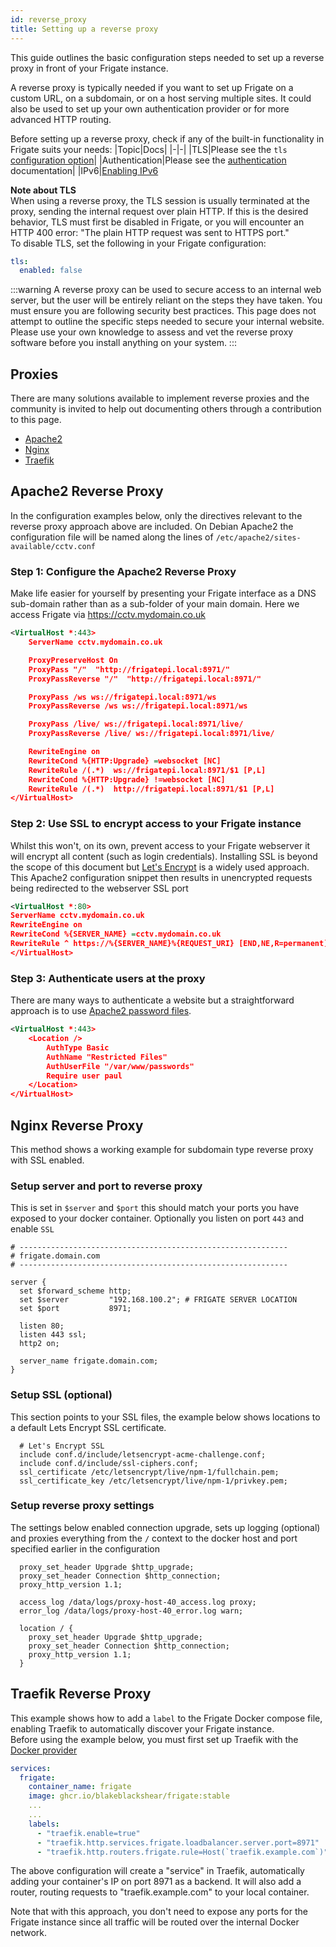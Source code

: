 ```yaml
---
id: reverse_proxy
title: Setting up a reverse proxy
---
```


This guide outlines the basic configuration steps needed to set up a reverse proxy in front of your Frigate instance.

A reverse proxy is typically needed if you want to set up Frigate on a custom URL, on a subdomain, or on a host serving multiple sites. It could also be used to set up your own authentication provider or for more advanced HTTP routing.

Before setting up a reverse proxy, check if any of the built-in functionality in Frigate suits your needs:
|Topic|Docs|
|-|-|
|TLS|Please see the  `tls` [configuration option](../configuration/tls.md)|
|Authentication|Please see the [authentication](../configuration/authentication.md) documentation|
|IPv6|[Enabling IPv6](../configuration/advanced.md#enabling-ipv6)

**Note about TLS**  
When using a reverse proxy, the TLS session is usually terminated at the proxy, sending the internal request over plain HTTP. If this is the desired behavior, TLS must first be disabled in Frigate, or you will encounter an HTTP 400 error: "The plain HTTP request was sent to HTTPS port."  
To disable TLS, set the following in your Frigate configuration:
```yml
tls:
  enabled: false
```

:::warning
A reverse proxy can be used to secure access to an internal web server, but the user will be entirely reliant on the steps they have taken. You must ensure you are following security best practices.
This page does not attempt to outline the specific steps needed to secure your internal website.  
Please use your own knowledge to assess and vet the reverse proxy software before you install anything on your system.
:::

## Proxies

There are many solutions available to implement reverse proxies and the community is invited to help out documenting others through a contribution to this page.

* [Apache2](#apache2-reverse-proxy)
* [Nginx](#nginx-reverse-proxy)
* [Traefik](#traefik-reverse-proxy)

## Apache2 Reverse Proxy

In the configuration examples below, only the directives relevant to the reverse proxy approach above are included.
On Debian Apache2 the configuration file will be named along the lines of `/etc/apache2/sites-available/cctv.conf`

### Step 1: Configure the Apache2 Reverse Proxy

Make life easier for yourself by presenting your Frigate interface as a DNS sub-domain rather than as a sub-folder of your main domain.
Here we access Frigate via https://cctv.mydomain.co.uk

```xml
<VirtualHost *:443>
    ServerName cctv.mydomain.co.uk

    ProxyPreserveHost On
    ProxyPass "/"  "http://frigatepi.local:8971/"
    ProxyPassReverse "/"  "http://frigatepi.local:8971/"

    ProxyPass /ws ws://frigatepi.local:8971/ws
    ProxyPassReverse /ws ws://frigatepi.local:8971/ws

    ProxyPass /live/ ws://frigatepi.local:8971/live/
    ProxyPassReverse /live/ ws://frigatepi.local:8971/live/

    RewriteEngine on
    RewriteCond %{HTTP:Upgrade} =websocket [NC]
    RewriteRule /(.*)  ws://frigatepi.local:8971/$1 [P,L]
    RewriteCond %{HTTP:Upgrade} !=websocket [NC]
    RewriteRule /(.*)  http://frigatepi.local:8971/$1 [P,L]
</VirtualHost>
```

### Step 2: Use SSL to encrypt access to your Frigate instance

Whilst this won't, on its own, prevent access to your Frigate webserver it will encrypt all content (such as login credentials).
Installing SSL is beyond the scope of this document but [Let's Encrypt](https://letsencrypt.org/) is a widely used approach.
This Apache2 configuration snippet then results in unencrypted requests being redirected to the webserver SSL port

```xml
<VirtualHost *:80>
ServerName cctv.mydomain.co.uk
RewriteEngine on
RewriteCond %{SERVER_NAME} =cctv.mydomain.co.uk
RewriteRule ^ https://%{SERVER_NAME}%{REQUEST_URI} [END,NE,R=permanent]
</VirtualHost>
```

### Step 3: Authenticate users at the proxy

There are many ways to authenticate a website but a straightforward approach is to use [Apache2 password files](https://httpd.apache.org/docs/2.4/howto/auth.html).

```xml
<VirtualHost *:443>
    <Location />
        AuthType Basic
        AuthName "Restricted Files"
        AuthUserFile "/var/www/passwords"
        Require user paul
    </Location>
</VirtualHost>
```

## Nginx Reverse Proxy

This method shows a working example for subdomain type reverse proxy with SSL enabled.

### Setup server and port to reverse proxy

This is set in `$server` and `$port` this should match your ports you have exposed to your docker container. Optionally you listen on port `443` and enable `SSL`

```
# ------------------------------------------------------------
# frigate.domain.com
# ------------------------------------------------------------

server {
  set $forward_scheme http;
  set $server         "192.168.100.2"; # FRIGATE SERVER LOCATION
  set $port           8971;

  listen 80;
  listen 443 ssl;
  http2 on;

  server_name frigate.domain.com;
}
```

### Setup SSL (optional)

This section points to your SSL files, the example below shows locations to a default Lets Encrypt SSL certificate.

```
  # Let's Encrypt SSL
  include conf.d/include/letsencrypt-acme-challenge.conf;
  include conf.d/include/ssl-ciphers.conf;
  ssl_certificate /etc/letsencrypt/live/npm-1/fullchain.pem;
  ssl_certificate_key /etc/letsencrypt/live/npm-1/privkey.pem;
```

### Setup reverse proxy settings

The settings below enabled connection upgrade, sets up logging (optional) and proxies everything from the `/` context to the docker host and port specified earlier in the configuration

```
  proxy_set_header Upgrade $http_upgrade;
  proxy_set_header Connection $http_connection;
  proxy_http_version 1.1;

  access_log /data/logs/proxy-host-40_access.log proxy;
  error_log /data/logs/proxy-host-40_error.log warn;

  location / {
    proxy_set_header Upgrade $http_upgrade;
    proxy_set_header Connection $http_connection;
    proxy_http_version 1.1;
  }

```

## Traefik Reverse Proxy

This example shows how to add a `label` to the Frigate Docker compose file, enabling Traefik to automatically discover your Frigate instance.  
Before using the example below, you must first set up Traefik with the [Docker provider](https://doc.traefik.io/traefik/providers/docker/)

```yml
services:
  frigate:
    container_name: frigate
    image: ghcr.io/blakeblackshear/frigate:stable
    ...
    ...
    labels:
      - "traefik.enable=true"
      - "traefik.http.services.frigate.loadbalancer.server.port=8971"
      - "traefik.http.routers.frigate.rule=Host(`traefik.example.com`)"
```

The above configuration will create a "service" in Traefik, automatically adding your container's IP on port 8971 as a backend.
It will also add a router, routing requests to "traefik.example.com" to your local container.

Note that with this approach, you don't need to expose any ports for the Frigate instance since all traffic will be routed over the internal Docker network.
